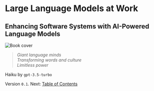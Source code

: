 # Large Language Models at Work

## Enhancing Software Systems with AI-Powered Language Models

![Book cover](images/cover/cover.png)

> *Giant language minds  
> Transforming words and culture  
> Limitless power*  

Haiku by `gpt-3.5-turbo`

Version `0.1`. Next: [Table of Contents](./table-of-contents.html)
